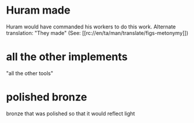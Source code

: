 # Huram made

Huram would have commanded his workers to do this work. Alternate translation: "They made" (See: [[rc://en/ta/man/translate/figs-metonymy]])

# all the other implements

"all the other tools"

# polished bronze

bronze that was polished so that it would reflect light

